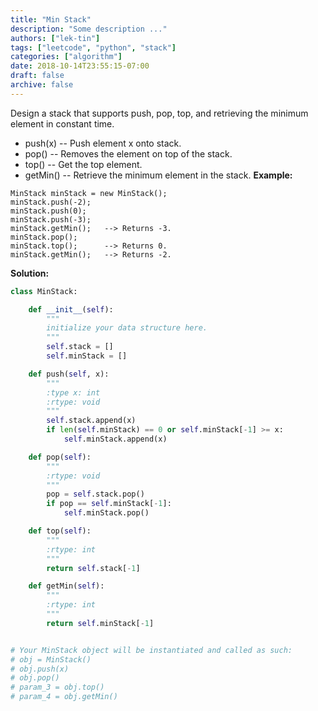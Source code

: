 ```yaml
---
title: "Min Stack"
description: "Some description ..."
authors: ["lek-tin"]
tags: ["leetcode", "python", "stack"]
categories: ["algorithm"]
date: 2018-10-14T23:55:15-07:00
draft: false
archive: false
---
```

Design a stack that supports push, pop, top, and retrieving the minimum element in constant time.
- push(x) -- Push element x onto stack.
- pop() -- Removes the element on top of the stack.
- top() -- Get the top element.
- getMin() -- Retrieve the minimum element in the stack.
**Example:**
```
MinStack minStack = new MinStack();
minStack.push(-2);
minStack.push(0);
minStack.push(-3);
minStack.getMin();   --> Returns -3.
minStack.pop();
minStack.top();      --> Returns 0.
minStack.getMin();   --> Returns -2.
```
**Solution:**
```python
class MinStack:

    def __init__(self):
        """
        initialize your data structure here.
        """
        self.stack = []
        self.minStack = []

    def push(self, x):
        """
        :type x: int
        :rtype: void
        """
        self.stack.append(x)
        if len(self.minStack) == 0 or self.minStack[-1] >= x:
            self.minStack.append(x)

    def pop(self):
        """
        :rtype: void
        """
        pop = self.stack.pop()
        if pop == self.minStack[-1]:
            self.minStack.pop()

    def top(self):
        """
        :rtype: int
        """
        return self.stack[-1]

    def getMin(self):
        """
        :rtype: int
        """
        return self.minStack[-1]


# Your MinStack object will be instantiated and called as such:
# obj = MinStack()
# obj.push(x)
# obj.pop()
# param_3 = obj.top()
# param_4 = obj.getMin()
```